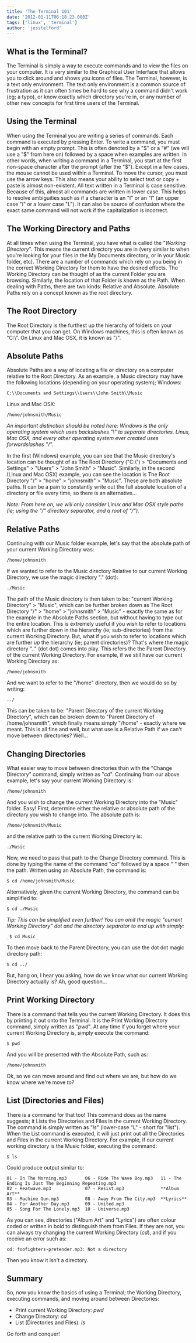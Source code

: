 ```yaml
---
title: 'The Terminal 101'
date: '2012-01-11T06:18:23.000Z'
tags: ['linux', 'terminal']
author: 'jesstelford'
---
```


## What is the Terminal?

The Terminal is simply a way to execute commands and to view the files on your computer. It is very similar to the Graphical User Interface that allows you to click around and shows you icons of files. The Terminal, however, is a text only environment. The text only environment is a common source of frustration as it can often times be hard to see why a command didn't work (eg; a typo), or know exactly which directory you're in, or any number of other new concepts for first time users of the Terminal.

## Using the Terminal

When using the Terminal you are writing a series of commands. Each command is executed by pressing Enter. To write a command, you must begin with an empty prompt. This is often denoted by a "$" or a "#" (we will use a "$" from here on) followed by a space when examples are written. In other words, when writing a command in a Terminal, you start at the first non-space character after the prompt (after the "\$"). Except in a few cases, the mouse cannot be used within a Terminal. To move the cursor, you must use the arrow keys. This also means your ability to select text or copy + paste is almost non-existent. All text written in a Terminal is case sensitive. Because of this, almost all commands are written in lower case. This helps to resolve ambiguities such as if a character is an "I" or an "l" (an upper case "i" or a lower case "L"). It can also be source of confusion where the exact same command will not work if the capitalization is incorrect.

## The Working Directory and Paths

At all times when using the Terminal, you have what is called the "_Working Directory_". This means the current directory you are in (very similar to when you're looking for your files in the My Documents directory, or in your Music folder, etc). There are a number of commands which rely on you being in the correct Working Directory for them to have the desired effects. The Working Directory can be thought of as the current Folder you are browsing. Similarly, the location of that Folder is known as the Path. When dealing with Paths, there are two kinds: Relative and Absolute. Absolute Paths rely on a concept known as the root directory.

## The Root Directory

The Root Directory is the furthest up the hierarchy of folders on your computer that you can get. On Windows machines, this is often known as "C:\\". On Linux and Mac OSX, it is known as "/".

## Absolute Paths

Absolute Paths are a way of locating a file or directory on a computer relative to the Root Directory. As an example, a Music directory may have the following locations (depending on your operating system); Windows:

```
C:\\Documents and Settings\\Users\\John Smith\\Music
```

Linux and Mac OSX:

```
/home/johnsmith/Music
```

_An important distinction should be noted here: Windows is the only operating system which uses backslashes "\\" to separate directories. Linux, Mac OSX, and every other operating system ever created uses forwardslashes "/"._

In the first (Windows) example, you can see that the Music directory's location can be thought of as The Root Directory ("C:\\") > "Documents and Settings" > "Users" > "John Smith" > "Music". Similarly, in the second (Linux and Mac OSX) example, you can see the location is The Root Directory "/" > "home" > "johnsmith" > "Music". These are both absolute paths. It can be a pain to constantly write out the full absolute location of a directory or file every time, so there is an alternative...

_Note: From here on, we will only consider Linux and Mac OSX style paths (ie; using the "/" directory separator, and a root of "/")._

## Relative Paths

Continuing with our Music folder example, let's say that the absolute path of your current Working Directory was:

```
/home/johnsmith
```

If we wanted to refer to the Music directory Relative to our current Working Directory, we use the magic directory "." (dot):

```
./Music
```

The path of the Music directory is then taken to be: "current Working Directory" > "Music", which can be further broken down as The Root Directory "/" > "home" > "johnsmith" > "Music" - exactly the same as for the example in the Absolute Paths section, but without having to type out the entire location. This is extremely useful if you wish to refer to locations which are further down in the hierarchy (ie; sub-directories) from the current Working Directory. But, what if you wish to refer to locations which are further *up* the hierarchy (ie; parent directories)? That's where the magic directory ".." (dot dot) comes into play. This refers the the Parent Directory of the current Working Directory. For example, if we still have our current Working Directory as:

```
/home/johnsmith
```

And we want to refer to the "/home" directory, then we would do so by writing:

```
../
```

This can be taken to be: "Parent Directory of the current Working Directory", which can be broken down to "Parent Directory of /home/johnsmith", which finally means simply "/home" - exactly where we meant. This is all fine and well, but what use is a Relative Path if we can't move between directories? Well...

## Changing Directories

What easier way to move between directories than with the "Change Directory" command, simply written as "_cd_". Continuing from our above example, let's say your current Working Directory is:

```
/home/johnsmith
```

And you wish to change the current Working Directory into the "Music" folder. Easy! First, determine either the relative or absolute path of the directory you wish to change into. The absolute path is:

```
/home/johnsmith/Music
```

and the relative path to the current Working Directory is:

```
./Music
```

Now, we need to pass that path to the Change Directory command. This is done by typing the name of the command "_cd_" followed by a space " " then the path. Written using an Absolute Path, the command is:

```
$ cd /home/johnsmith/Music
```

Alternatively, given the current Working Directory, the command can be simplified to:

```
$ cd ./Music
```

_Tip: This can be simplified even further! You can omit the magic "current Working Directory" dot and the directory separator to end up with simply:_

```
_$ cd Music_
```

To then move back to the Parent Directory, you can use the dot dot magic directory path:

```
$ cd ../
```

But, hang on, I hear you asking, how do we know what our current Working Directory actually is? Ah, good question...

## Print Working Directory

There is a command that tells you the current Working Directory. It does this by printing it out onto the Terminal. It is the Print Working Directory command, simply written as "_pwd_". At any time if you forget where your current Working Directory is, simply execute the command:

```
$ pwd
```

And you will be presented with the Absolute Path, such as:

```
/home/johnsmith
```

Ok, so we can move around and find out where we are, but how do we know where we're move *to*?

## List (Directories and Files)

There is a command for that too! This command does as the name suggests; it Lists the Directories and Files in the current Working Directory. The command is simply written as "_ls_" (lower-case "L" - short for "list"). When the List command is executed, it will just print out all the Directories and Files in the current Working Directory. For example, if our current working directory is the Music folder, executing the command:

```
$ ls
```

Could produce output similar to:

```
01 - In The Morning.mp3       06 - Ride The Wave Boy.mp3   11 - The Ending Is Just The Beginning Repeating.mp3
02 - Heatwave.mp3             07 - Resist.mp3              **Album Art**
03 - Machine Gun.mp3          08 - Away From The City.mp3  **Lyrics**
04 - For Another Day.mp3      09 - United.mp3
05 - Song For The Lonely.mp3  10 - Universe.mp3
```

As you can see, directories ("Album Art" and "Lyrics") are often colour coded or written in bold to distinguish them from Files. If they are not, you can always try changing the current Working Directory (_cd_), and if you receive an error such as:

```
cd: foofighters-pretender.mp3: Not a directory
```

Then you know it isn't a directory.

## Summary

So, now you know the basics of using a Terminal; the Working Directory, executing commands, and moving around between Directories:

- Print current Working Directory: *pwd*
- Change Directory: *cd*
- List (Directories and Files): *ls*

Go forth and conquer!
